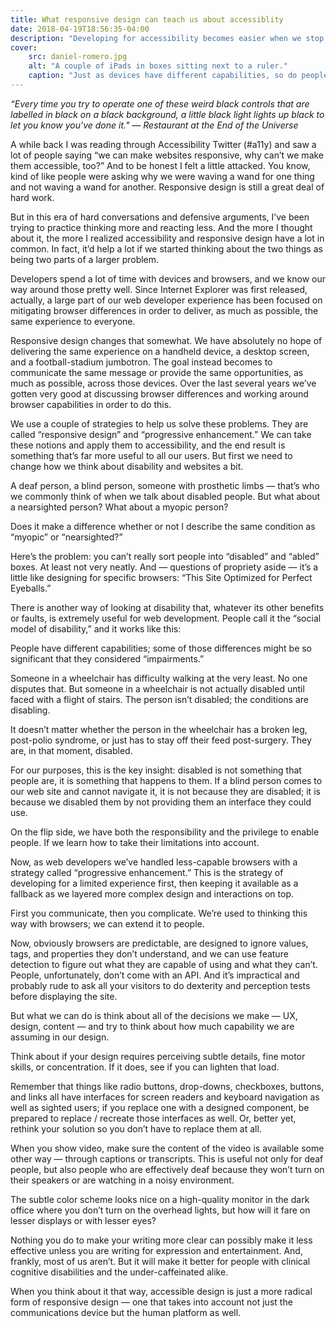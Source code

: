 ```yaml
---
title: What responsive design can teach us about accessiblity
date: 2018-04-19T18:56:35-04:00
description: "Developing for accessibility becomes easier when we stop thinking about disabilities in a clincal fashion."
cover:
    src: daniel-romero.jpg
    alt: "A couple of iPads in boxes sitting next to a ruler."
    caption: "Just as devices have different capabilities, so do people. Photo by <a href='https://unsplash.com/@rmrdnl?utm_source=unsplash&amp;utm_medium=referral&amp;utm_content=creditCopyText'>Daniel Romero</a> on <a href='https://unsplash.com/s/photos/tablets?utm_source=unsplash&amp;utm_medium=referral&amp;utm_content=creditCopyText'>Unsplash</a>"
---
```


<span></span>

_“Every time you try to operate one of these weird black controls that are labelled in black on a black background, a little black light lights up black to let you know you've done it." — Restaurant at the End of the Universe_

A while back I was reading through Accessibility Twitter (#a11y) and saw a lot of people saying “we can make websites responsive, why can’t we make them accessible, too?” And to be honest I felt a little attacked. You know, kind of like people were asking why we were waving a wand for one thing and not waving a wand for another. Responsive design is still a great deal of hard work.

But in this era of hard conversations and defensive arguments, I’ve been trying to practice thinking more and reacting less. And the more I thought about it, the more I realized accessibility and responsive design have a lot in common. In fact, it’d help a lot if we started thinking about the two things as being two parts of a larger problem.

Developers spend a lot of time with devices and browsers, and we know our way around those pretty well. Since Internet Explorer was first released, actually, a large part of our web developer experience has been focused on mitigating browser differences in order to deliver, as much as possible, the same experience to everyone.

Responsive design changes that somewhat. We have absolutely no hope of delivering the same experience on a handheld device, a desktop screen, and a football-stadium jumbotron. The goal instead becomes to communicate the same message or provide the same opportunities, as much as possible, across those devices. Over the last several years we’ve gotten very good at discussing browser differences and working around browser capabilities in order to do this.

We use a couple of strategies to help us solve these problems. They are called “responsive design” and “progressive enhancement.” We can take these notions and apply them to accessibility, and the end result is something that’s far more useful to all our users. But first we need to change how we think about disability and websites a bit.

A deaf person, a blind person, someone with prosthetic limbs — that’s who we commonly think of when we talk about disabled people. But what about a nearsighted person? What about a myopic person?

Does it make a difference whether or not I describe the same condition as “myopic” or “nearsighted?”

Here’s the problem: you can’t really sort people into “disabled” and “abled” boxes. At least not very neatly. And — questions of propriety aside — it’s a little like designing for specific browsers: “This Site Optimized for Perfect Eyeballs.”

There is another way of looking at disability that, whatever its other benefits or faults, is extremely useful for web development. People call it the “social model of disability,” and it works like this:

People have different capabilities; some of those differences might be so significant that they considered “impairments.”

Someone in a wheelchair has difficulty walking at the very least. No one disputes that. But someone in a wheelchair is not actually disabled until faced with a flight of stairs. The person isn’t disabled; the conditions are disabling.

It doesn’t matter whether the person in the wheelchair has a broken leg, post-polio syndrome, or just has to stay off their feed post-surgery. They are, in that moment, disabled.

For our purposes, this is the key insight: disabled is not something that people are, it is something that happens to them. If a blind person comes to our web site and cannot navigate it, it is not because they are disabled; it is because we disabled them by not providing them an interface they could use.

On the flip side, we have both the responsibility and the privilege to enable people. If we learn how to take their limitations into account.

Now, as web developers we’ve handled less-capable browsers with a strategy called “progressive enhancement.” This is the strategy of developing for a limited experience first, then keeping it available as a fallback as we layered more complex design and interactions on top.

First you communicate, then you complicate. We’re used to thinking this way with browsers; we can extend it to people.

Now, obviously browsers are predictable, are designed to ignore values, tags, and properties they don’t understand, and we can use feature detection to figure out what they are capable of using and what they can’t. People, unfortunately, don’t come with an API. And it’s impractical and probably rude to ask all your visitors to do dexterity and perception tests before displaying the site.

But what we can do is think about all of the decisions we make — UX, design, content — and try to think about how much capability we are assuming in our design.

Think about if your design requires perceiving subtle details, fine motor skills, or concentration. If it does, see if you can lighten that load.

Remember that things like radio buttons, drop-downs, checkboxes, buttons, and links all have interfaces for screen readers and keyboard navigation as well as sighted users; if you replace one with a designed component, be prepared to replace / recreate those interfaces as well. Or, better yet, rethink your solution so you don’t have to replace them at all.

When you show video, make sure the content of the video is available some other way — through captions or transcripts. This is useful not only for deaf people, but also people who are effectively deaf because they won’t turn on their speakers or are watching in a noisy environment.

The subtle color scheme looks nice on a high-quality monitor in the dark office where you don’t turn on the overhead lights, but how will it fare on lesser displays or with lesser eyes?

Nothing you do to make your writing more clear can possibly make it less effective unless you are writing for expression and entertainment. And, frankly, most of us aren’t. But it will make it better for people with clinical cognitive disabilities and the under-caffeinated alike.

When you think about it that way, accessible design is just a more radical form of responsive design — one that takes into account not just the communications device but the human platform as well.